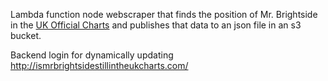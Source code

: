 Lambda function node webscraper that finds the position of Mr. Brightside in the [UK Official Charts](https://www.officialcharts.com/charts/) and publishes that data to an json file in an s3 bucket.


Backend login for dynamically updating http://ismrbrightsidestillintheukcharts.com/
